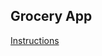 ## Grocery App

[Instructions](https://github.com/scrable/grocery/blob/main/source/application/README.md)

